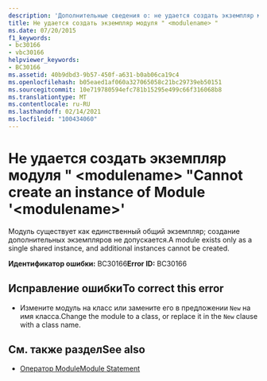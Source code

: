 ```yaml
---
description: 'Дополнительные сведения о: не удается создать экземпляр модуля " <modulename> "'
title: Не удается создать экземпляр модуля " <modulename> "
ms.date: 07/20/2015
f1_keywords:
- bc30166
- vbc30166
helpviewer_keywords:
- BC30166
ms.assetid: 40b9dbd3-9b57-450f-a631-b0ab06ca19c4
ms.openlocfilehash: b05eaed1af060a327065058c21bc29739eb50151
ms.sourcegitcommit: 10e719780594efc781b15295e499c66f316068b8
ms.translationtype: MT
ms.contentlocale: ru-RU
ms.lasthandoff: 02/14/2021
ms.locfileid: "100434060"
---
```

# <a name="cannot-create-an-instance-of-module-modulename"></a><span data-ttu-id="daa16-103">Не удается создать экземпляр модуля " \<modulename> "</span><span class="sxs-lookup"><span data-stu-id="daa16-103">Cannot create an instance of Module '\<modulename>'</span></span>

<span data-ttu-id="daa16-104">Модуль существует как единственный общий экземпляр; создание дополнительных экземпляров не допускается.</span><span class="sxs-lookup"><span data-stu-id="daa16-104">A module exists only as a single shared instance, and additional instances cannot be created.</span></span>  
  
 <span data-ttu-id="daa16-105">**Идентификатор ошибки:** BC30166</span><span class="sxs-lookup"><span data-stu-id="daa16-105">**Error ID:** BC30166</span></span>  
  
## <a name="to-correct-this-error"></a><span data-ttu-id="daa16-106">Исправление ошибки</span><span class="sxs-lookup"><span data-stu-id="daa16-106">To correct this error</span></span>  
  
- <span data-ttu-id="daa16-107">Измените модуль на класс или замените его в предложении `New` на имя класса.</span><span class="sxs-lookup"><span data-stu-id="daa16-107">Change the module to a class, or replace it in the `New` clause with a class name.</span></span>  
  
## <a name="see-also"></a><span data-ttu-id="daa16-108">См. также раздел</span><span class="sxs-lookup"><span data-stu-id="daa16-108">See also</span></span>

- [<span data-ttu-id="daa16-109">Оператор Module</span><span class="sxs-lookup"><span data-stu-id="daa16-109">Module Statement</span></span>](../language-reference/statements/module-statement.md)
